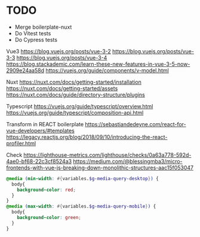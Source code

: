 # TODO
 - Merge boilerplate-nuxt
 - Do Vitest tests
 - Do Cypress tests

Vue3
https://blog.vuejs.org/posts/vue-3-2
https://blog.vuejs.org/posts/vue-3-3
https://blog.vuejs.org/posts/vue-3-4
https://blog.stackademic.com/learn-these-new-features-in-vue-3-5-now-2909e24aa58d
https://vuejs.org/guide/components/v-model.html

Nuxt
https://nuxt.com/docs/getting-started/installation
https://nuxt.com/docs/getting-started/assets
https://nuxt.com/docs/guide/directory-structure/plugins

Typescript
https://vuejs.org/guide/typescript/overview.html
https://vuejs.org/guide/typescript/composition-api.html

Transform in REACT boilerplate
https://sebastiandedeyne.com/react-for-vue-developers/#templates
https://legacy.reactjs.org/blog/2018/09/10/introducing-the-react-profiler.html

Check
https://lighthouse-metrics.com/lighthouse/checks/0a63a778-592d-4ae0-bf68-22c3cf8524a3
https://medium.com/@blessingmba3/micro-frontends-with-vue-js-breaking-down-monolithic-structures-aac15f053047


```scss
@media (min-width: #{variables.$g-media-query-desktop}) {
  body{
    background-color: red;
  }
}
@media (max-width: #{variables.$g-media-query-mobile}) {
  body{
    background-color: green;
  }
}
```

